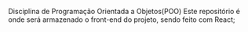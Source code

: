 Disciplina de Programação Orientada a Objetos(POO)
Este repositório é onde será armazenado o front-end do projeto, sendo feito com React;
